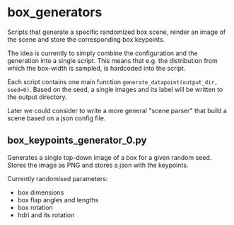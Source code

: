 # box_generators
Scripts that generate a specific randomized box scene, render an image of the scene and store the corresponding box keypoints.

The idea is currently to simply combine the configuration and the generation into a single script.
This means that e.g. the distribution from which the box-width is sampled, is hardcoded into the script.

Each script contains one main function `generate_datapoint(output_dir, seed=0)`.
Based on the seed, a single images and its label will be written to the output directory.

Later we could consider to write a more general "scene parser" that build a scene based on a json config file.

## box_keypoints_generator_0.py
Generates a single top-down image of a box for a given random seed.
Stores the image as PNG and stores a json with the keypoints.

Currently randomised parameters:
* box dimensions
* box flap angles and lengths
* box rotation
* hdri and its rotation
